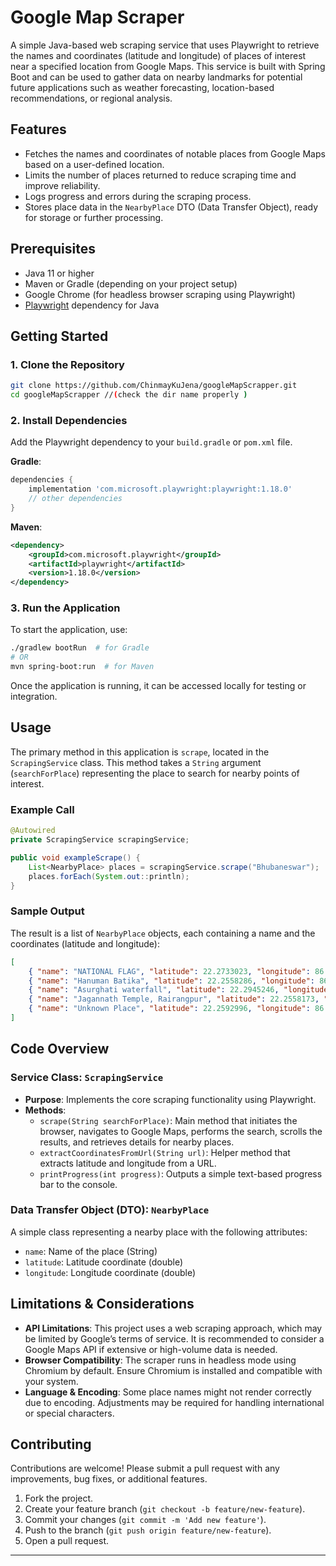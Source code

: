 
# Google Map Scraper

A simple Java-based web scraping service that uses Playwright to retrieve the names and coordinates (latitude and longitude) of places of interest near a specified location from Google Maps. This service is built with Spring Boot and can be used to gather data on nearby landmarks for potential future applications such as weather forecasting, location-based recommendations, or regional analysis.

## Features

- Fetches the names and coordinates of notable places from Google Maps based on a user-defined location.
- Limits the number of places returned to reduce scraping time and improve reliability.
- Logs progress and errors during the scraping process.
- Stores place data in the `NearbyPlace` DTO (Data Transfer Object), ready for storage or further processing.

## Prerequisites

- Java 11 or higher
- Maven or Gradle (depending on your project setup)
- Google Chrome (for headless browser scraping using Playwright)
- [Playwright](https://playwright.dev/java/docs/intro) dependency for Java

## Getting Started

### 1. Clone the Repository

```bash
git clone https://github.com/ChinmayKuJena/googleMapScrapper.git
cd googleMapScrapper //(check the dir name properly )
```

### 2. Install Dependencies

Add the Playwright dependency to your `build.gradle` or `pom.xml` file.

**Gradle**:

```groovy
dependencies {
    implementation 'com.microsoft.playwright:playwright:1.18.0'
    // other dependencies
}
```

**Maven**:

```xml
<dependency>
    <groupId>com.microsoft.playwright</groupId>
    <artifactId>playwright</artifactId>
    <version>1.18.0</version>
</dependency>
```

### 3. Run the Application

To start the application, use:

```bash
./gradlew bootRun  # for Gradle
# OR
mvn spring-boot:run  # for Maven
```

Once the application is running, it can be accessed locally for testing or integration.

## Usage

The primary method in this application is `scrape`, located in the `ScrapingService` class. This method takes a `String` argument (`searchForPlace`) representing the place to search for nearby points of interest.

### Example Call

```java
@Autowired
private ScrapingService scrapingService;

public void exampleScrape() {
    List<NearbyPlace> places = scrapingService.scrape("Bhubaneswar");
    places.forEach(System.out::println);
}
```

### Sample Output

The result is a list of `NearbyPlace` objects, each containing a name and the coordinates (latitude and longitude):

```json
[
    { "name": "NATIONAL FLAG", "latitude": 22.2733023, "longitude": 86.171495 },
    { "name": "Hanuman Batika", "latitude": 22.2558286, "longitude": 86.1775879 },
    { "name": "Asurghati waterfall", "latitude": 22.2945246, "longitude": 86.2797265 },
    { "name": "Jagannath Temple, Rairangpur", "latitude": 22.2558173, "longitude": 86.1720873 },
    { "name": "Unknown Place", "latitude": 22.2592996, "longitude": 86.1715902 }
]
```

## Code Overview

### Service Class: `ScrapingService`

- **Purpose**: Implements the core scraping functionality using Playwright.
- **Methods**:
    - `scrape(String searchForPlace)`: Main method that initiates the browser, navigates to Google Maps, performs the search, scrolls the results, and retrieves details for nearby places.
    - `extractCoordinatesFromUrl(String url)`: Helper method that extracts latitude and longitude from a URL.
    - `printProgress(int progress)`: Outputs a simple text-based progress bar to the console.

### Data Transfer Object (DTO): `NearbyPlace`

A simple class representing a nearby place with the following attributes:
- `name`: Name of the place (String)
- `latitude`: Latitude coordinate (double)
- `longitude`: Longitude coordinate (double)

## Limitations & Considerations

- **API Limitations**: This project uses a web scraping approach, which may be limited by Google’s terms of service. It is recommended to consider a Google Maps API if extensive or high-volume data is needed.
- **Browser Compatibility**: The scraper runs in headless mode using Chromium by default. Ensure Chromium is installed and compatible with your system.
- **Language & Encoding**: Some place names might not render correctly due to encoding. Adjustments may be required for handling international or special characters.

## Contributing

Contributions are welcome! Please submit a pull request with any improvements, bug fixes, or additional features.

1. Fork the project.
2. Create your feature branch (`git checkout -b feature/new-feature`).
3. Commit your changes (`git commit -m 'Add new feature'`).
4. Push to the branch (`git push origin feature/new-feature`).
5. Open a pull request.


--- 
